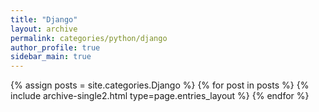 ```yaml
---
title: "Django"
layout: archive
permalink: categories/python/django
author_profile: true
sidebar_main: true
---
```


{% assign posts = site.categories.Django %}
{% for post in posts %} {% include archive-single2.html type=page.entries_layout %} {% endfor %}
